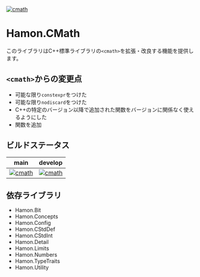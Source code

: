 ﻿[![cmath](https://github.com/shibainuudon/HamonCore/actions/workflows/cmath.yml/badge.svg)](https://github.com/shibainuudon/HamonCore/actions/workflows/cmath.yml)

# Hamon.CMath
このライブラリはC++標準ライブラリの`<cmath>`を拡張・改良する機能を提供します。

## `<cmath>`からの変更点

* 可能な限り`constexpr`をつけた
* 可能な限り`nodiscard`をつけた
* C++の特定のバージョン以降で追加された関数をバージョンに関係なく使えるようにした
* 関数を追加

## ビルドステータス

| main | develop |
| ---- | ------- |
|[![cmath](https://github.com/shibainuudon/HamonCore/actions/workflows/cmath.yml/badge.svg?branch=main)](https://github.com/shibainuudon/HamonCore/actions/workflows/cmath.yml)|[![cmath](https://github.com/shibainuudon/HamonCore/actions/workflows/cmath.yml/badge.svg?branch=develop)](https://github.com/shibainuudon/HamonCore/actions/workflows/cmath.yml)|

## 依存ライブラリ

* Hamon.Bit
* Hamon.Concepts
* Hamon.Config
* Hamon.CStdDef
* Hamon.CStdInt
* Hamon.Detail
* Hamon.Limits
* Hamon.Numbers
* Hamon.TypeTraits
* Hamon.Utility
